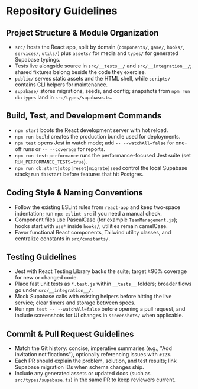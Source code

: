 # Repository Guidelines

## Project Structure & Module Organization
- `src/` hosts the React app, split by domain (`components/`, `game/`, `hooks/`, `services/`, `utils/`) plus `assets/` for media and `types/` for generated Supabase typings.
- Tests live alongside source in `src/__tests__/` and `src/__integration__/`; shared fixtures belong beside the code they exercise.
- `public/` serves static assets and the HTML shell, while `scripts/` contains CLI helpers for maintenance.
- `supabase/` stores migrations, seeds, and config; snapshots from `npm run db:types` land in `src/types/supabase.ts`.

## Build, Test, and Development Commands
- `npm start` boots the React development server with hot reload.
- `npm run build` creates the production bundle used for deployments.
- `npm test` opens Jest in watch mode; add `-- --watchAll=false` for one-off runs or `-- --coverage` for reports.
- `npm run test:performance` runs the performance-focused Jest suite (set `RUN_PERFORMANCE_TESTS=true`).
- `npm run db:start|stop|reset|migrate|seed` control the local Supabase stack; run `db:start` before features that hit Postgres.

## Coding Style & Naming Conventions
- Follow the existing ESLint rules from `react-app` and keep two-space indentation; run `npx eslint src` if you need a manual check.
- Component files use PascalCase (for example `TeamManagement.js`); hooks start with `use*` inside `hooks/`; utilities remain camelCase.
- Favor functional React components, Tailwind utility classes, and centralize constants in `src/constants/`.

## Testing Guidelines
- Jest with React Testing Library backs the suite; target ≥90% coverage for new or changed code.
- Place fast unit tests as `*.test.js` within `__tests__` folders; broader flows go under `src/__integration__/`.
- Mock Supabase calls with existing helpers before hitting the live service; clear timers and storage between specs.
- Run `npm test -- --watchAll=false` before opening a pull request, and include screenshots for UI changes in `screenshots/` when applicable.

## Commit & Pull Request Guidelines
- Match the Git history: concise, imperative summaries (e.g., "Add invitation notifications"), optionally referencing issues with `#123`.
- Each PR should explain the problem, solution, and test results; link Supabase migration IDs when schema changes ship.
- Include any generated assets or updated docs (such as `src/types/supabase.ts`) in the same PR to keep reviewers current.
